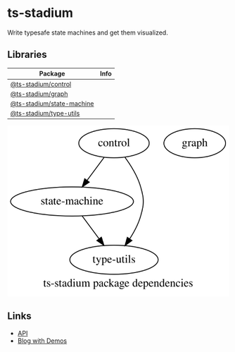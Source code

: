 # ts-stadium

Write typesafe state machines and get them visualized.

## Libraries

| Package                                                                                                     | Info |
| ----------------------------------------------------------------------------------------------------------- | ---- |
| [@ts-stadium/control](https://github.com/no-day/ts-stadium/tree/main/packages/external/control)             |      |
| [@ts-stadium/graph](https://github.com/no-day/ts-stadium/tree/main/packages/external/graph)                 |      |
| [@ts-stadium/state-machine](https://github.com/no-day/ts-stadium/tree/main/packages/external/state-machine) |      |
| [@ts-stadium/type-utils](https://github.com/no-day/ts-stadium/tree/main/packages/external/type-utils)       |      |

<img src="./dependencies.svg"/>

## Links

- [API](https://no-day.github.io/ts-stadium)
- [Blog with Demos](https://no-day.github.io/ts-stadium/demo)
